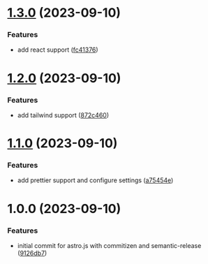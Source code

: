 # [1.3.0](https://github.com/deployn/astro-phase/compare/v1.2.0...v1.3.0) (2023-09-10)


### Features

* add react support ([fc41376](https://github.com/deployn/astro-phase/commit/fc413767155fec876f0dfcd4d007bded5910bbcb))

# [1.2.0](https://github.com/deployn/astro-phase/compare/v1.1.0...v1.2.0) (2023-09-10)


### Features

* add tailwind support ([872c460](https://github.com/deployn/astro-phase/commit/872c460b685ca080244819e6314efaa17baa6512))

# [1.1.0](https://github.com/deployn/astro-phase/compare/v1.0.0...v1.1.0) (2023-09-10)


### Features

* add prettier support and configure settings ([a75454e](https://github.com/deployn/astro-phase/commit/a75454e0cce9998c53cebf2170974624cb5a0a94))

# 1.0.0 (2023-09-10)


### Features

* initial commit for astro.js with commitizen and semantic-release ([9126db7](https://github.com/deployn/astro-phase/commit/9126db7a3e7c515ba8b1d1497e1b537dc1731173))
